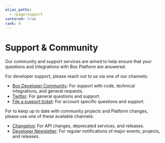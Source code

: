 ```yaml
---
alias_paths: 
  - /page/support
centered: true
rank: 0
---
```


# Support & Community

Our community and support services are aimed to help ensure that your questions
and integrations with Box Platform are answered.

For developer support, please reach out to us via one of our channels:

- [Box Developer Community][forum]: For support with code, technical
  integrations, and general requests.
- [Twitter][twitter]: For general questions and support.
- [File a support ticket][support]: For account specific questions and support.

For to keep up to date with community projects and Platform changes, please use
one of these available channels:

- [Changelog](page://changelog): For API changes, deprecated services, and
  releases.
- [Developer Newsletter](page://newsletter): For regular notifications of
major events, projects, and releases.

<!-- i18n-enable localize-links -->
[forum]: https://forum.box.com/
[twitter]: https://twitter.com/BoxPlatform
[support]: https://support.box.com/hc/en-us/requests/new
<!-- i18n-disable localize-links -->
